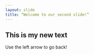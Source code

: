 ```yaml
---
layout: slide
title: “Welcome to our second slide!”
---
```

## This is my new text
Use the left arrow to go back!
